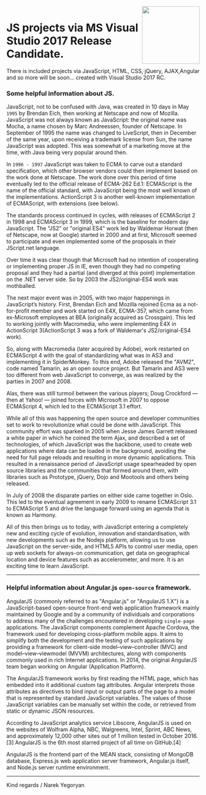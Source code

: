 <img src="https://github.com/narekye/JS_Projects/blob/master/js.png" align="right" width="150px" height="150px" /> 

# JS projects via MS Visual Studio 2017 Release Candidate.


There is included projects via JavaScript, HTML, CSS, jQuery, AJAX,Angular and so more will be soon... created with Visual Studio 2017 RC. 
### Some helpful information about JS.
JavaScript, not to be confused with Java, was created in 10 days in May `1995` by Brendan Eich, then working at Netscape and now of Mozilla. JavaScript was not always known as JavaScript: the original name was Mocha, a name chosen by Marc Andreessen, founder of Netscape. In September of 1995 the name was changed to LiveScript, then in December of the same year, upon receiving a trademark license from Sun, the name JavaScript was adopted. This was somewhat of a marketing move at the time, with Java being very popular around then.


In `1996 - 1997` JavaScript was taken to ECMA to carve out a standard specification, which other browser vendors could then implement based on the work done at Netscape. The work done over this period of time eventually led to the official release of ECMA-262 Ed.1: ECMAScript is the name of the official standard, with JavaScript being the most well known of the implementations. ActionScript 3 is another well-known implementation of ECMAScript, with extensions (see below).


The standards process continued in cycles, with releases of ECMAScript 2 in 1998 and ECMAScript 3 in 1999, which is the baseline for modern day JavaScript. The "JS2" or "original ES4" work led by Waldemar Horwat (then of Netscape, now at Google) started in 2000 and at first, Microsoft seemed to participate and even implemented some of the proposals in their JScript.net language.


Over time it was clear though that Microsoft had no intention of cooperating or implementing proper JS in IE, even though they had no competing proposal and they had a partial (and diverged at this point) implementation on the .NET server side. So by 2003 the JS2/original-ES4 work was mothballed.


The next major event was in 2005, with two major happenings in JavaScript’s history. First, Brendan Eich and Mozilla rejoined Ecma as a not-for-profit member and work started on E4X, ECMA-357, which came from ex-Microsoft employees at BEA (originally acquired as Crossgain). This led to working jointly with Macromedia, who were implementing E4X in ActionScript 3(ActionScript 3 was a fork of Waldemar's JS2/original-ES4 work).


So, along with Macromedia (later acquired by Adobe), work restarted on ECMAScript 4 with the goal of standardizing what was in AS3 and implementing it in SpiderMonkey. To this end, Adobe released the "AVM2", code named Tamarin, as an open source project. But Tamarin and AS3 were too different from web JavaScript to converge, as was realized by the parties in 2007 and 2008.


Alas, there was still turmoil between the various players; Doug Crockford — then at Yahoo! — joined forces with Microsoft in 2007 to oppose ECMAScript 4, which led to the ECMAScript 3.1 effort.


While all of this was happening the open source and developer communities set to work to revolutionize what could be done with JavaScript. This community effort was sparked in 2005 when Jesse James Garrett released a white paper in which he coined the term Ajax, and described a set of technologies, of which JavaScript was the backbone, used to create web applications where data can be loaded in the background, avoiding the need for full page reloads and resulting in more dynamic applications. This resulted in a renaissance period of JavaScript usage spearheaded by open source libraries and the communities that formed around them, with libraries such as Prototype, jQuery, Dojo and Mootools and others being released.


In July of 2008 the disparate parties on either side came together in Oslo. This led to the eventual agreement in early 2009 to rename ECMAScript 3.1 to ECMAScript 5 and drive the language forward using an agenda that is known as Harmony.


All of this then brings us to today, with JavaScript entering a completely new and exciting cycle of evolution, innovation and standardisation, with new developments such as the Nodejs platform, allowing us to use JavaScript on the server-side, and HTML5 APIs to control user media, open up web sockets for always-on communication, get data on geographical location and device features such as accelerometer, and more. It is an exciting time to learn JavaScript.
___

### Helpful information about Angular.js `open-source` framework.
AngularJS (commonly referred to as "Angular.js" or "AngularJS 1.X") is a JavaScript-based open-source front-end web application framework mainly maintained by Google and by a community of individuals and corporations to address many of the challenges encountered in developing `single-page` applications. The JavaScript components complement Apache Cordova, the framework used for developing cross-platform mobile apps. It aims to simplify both the development and the testing of such applications by providing a framework for client-side model–view–controller (MVC) and model–view–viewmodel (MVVM) architectures, along with components commonly used in rich Internet applications. In 2014, the original AngularJS team began working on Angular (Application Platform).

The AngularJS framework works by first reading the HTML page, which has embedded into it additional custom tag attributes. Angular interprets those attributes as directives to bind input or output parts of the page to a model that is represented by standard JavaScript variables. The values of those JavaScript variables can be manually set within the code, or retrieved from static or dynamic JSON resources.

According to JavaScript analytics service Libscore, AngularJS is used on the websites of Wolfram Alpha, NBC, Walgreens, Intel, Sprint, ABC News, and approximately 12,000 other sites out of 1 million tested in October 2016.[3] AngularJS is the 6th most starred project of all time on GitHub.[4]

AngularJS is the frontend part of the MEAN stack, consisting of MongoDB database, Express.js web application server framework, Angular.js itself, and Node.js server runtime environment.

___
Kind regards / Narek Yegoryan
